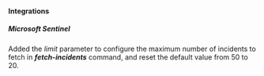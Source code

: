 
#### Integrations

##### Microsoft Sentinel

Added the *limit* parameter to configure the maximum number of incidents to fetch in ***fetch-incidents*** command, and reset the default value from 50 to 20.

